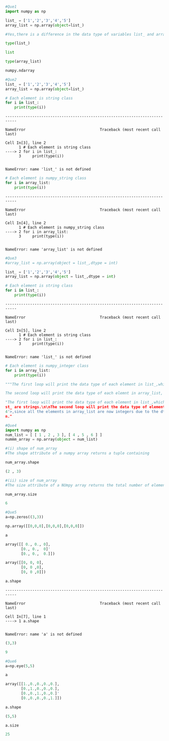 ```python
#Que1
import numpy as np

list_ = ['1','2','3','4','5']
array_list = np.array(object=list_)
```


```python
#Yes,there is a difference in the data type of variables list_ and array_list.list_is a python list object,while_array

```


```python
type(list_)
```


```python
list
```


```python
type(array_list)
```


```python
numpy.ndarray
```


```python
#Que2
list_ = ['1','2','3','4','5']
array_list = np.array(object=list_)
```


```python
# Each element is string class
for i in list_:
    print(type(i))
```


    ---------------------------------------------------------------------------

    NameError                                 Traceback (most recent call last)

    Cell In[3], line 2
          1 # Each element is string class
    ----> 2 for i in list_:
          3     print(type(i))


    NameError: name 'list_' is not defined



```python
# Each element is numpy_string class
for i in array_list:
    print(type(i))
```


    ---------------------------------------------------------------------------

    NameError                                 Traceback (most recent call last)

    Cell In[4], line 2
          1 # Each element is numpy_string class
    ----> 2 for i in array_list:
          3     print(type(i))


    NameError: name 'array_list' is not defined



```python
#Que3
#array_list = np.array(object = list_,dtype = int)
```


```python
list_ = ['1','2','3','4','5']
array_list = np.array(object = list_,dtype = int)
```


```python
# Each element is string class
for i in list_:
    print(type(i))
```


    ---------------------------------------------------------------------------

    NameError                                 Traceback (most recent call last)

    Cell In[5], line 2
          1 # Each element is string class
    ----> 2 for i in list_:
          3     print(type(i))


    NameError: name 'list_' is not defined



```python
# Each element is numpy_integer class
for i in array_list:
    print(type(i))
```


```python
"""The first loop will print the data type of each element in list_,which will be <class 'str'>,since all the time elements

The second loop will print the data type of each elemnt in array_list, which will be <class 'nimpy.int64'>
```


```python
"The first loop will print the data type of each element in list_,which will be <class 'str'>,since all the elements in list
st_ are strings.\n\nThe second loop will print the data type of element in array_list, which will be <class 'numpy.int64
4'>,since all the elements in array_list are now integers due to the dtype=int parameter passed to the np.array() function
n."
```


```python
#Que4
import numpy as np 
num_list = [ [ 1 , 2 , 3 ], [ 4 , 5 , 6 ] ]
nummm_array = np.array(object = num_list)
```


```python
#(i) shape of num_array
#The shape attribute of a numpy array returns a tuple containing

num_array.shape
```


```python
(2 , 3)
```


```python
#(ii) size of num_array
#The size attribute of a NUmpy array returns the total number of elements in the array.

num_array.size
```


```python
6
```


```python
#Que5
a=np.zeros((3,3))
```


```python
np.array([[0,0,0],[0,0,0],[0,0,0]])
```


```python
a
```


```python
array([[ 0., 0., 0],
       [0., 0.,  0]'
       [0., 0.,  0.]])
```


```python
array([[0, 0, 0],
       [0, 0 ,0],
       [0, 0 ,0]])
```


```python
a.shape
```


    ---------------------------------------------------------------------------

    NameError                                 Traceback (most recent call last)

    Cell In[7], line 1
    ----> 1 a.shape


    NameError: name 'a' is not defined



```python
(3,3)
```


```python
9
```


```python
#Que6
a=np.eye(5,5)
```


```python
a
```


```python
array([[1.,0.,0.,0.,0.],
       [0.,1.,0.,0.,0.],
       [0.,0.,1.,0.,0.]'
       [0.,0.,0.,0.,1.]])
```


```python
a.shape

```


```python
(5,5)
```


```python
a.size
```


```python
25
```


```python

```
